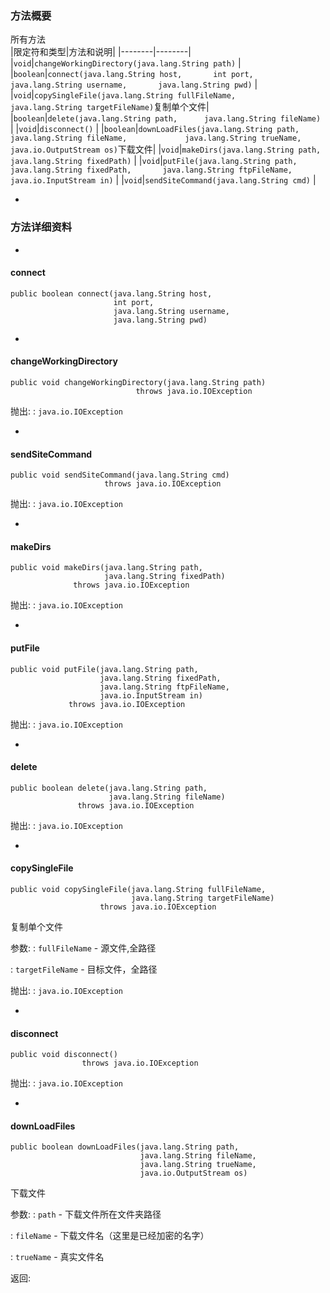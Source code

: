 ### 方法概要 ###

所有方法  
|限定符和类型|方法和说明|
|--------|--------|
|`void`|`changeWorkingDirectory(java.lang.String path)` |
|`boolean`|`connect(java.lang.String host,       int port,       java.lang.String username,       java.lang.String pwd)` |
|`void`|`copySingleFile(java.lang.String fullFileName,              java.lang.String targetFileName)`复制单个文件|
|`boolean`|`delete(java.lang.String path,      java.lang.String fileName)` |
|`void`|`disconnect()` |
|`boolean`|`downLoadFiles(java.lang.String path,             java.lang.String fileName,             java.lang.String trueName,             java.io.OutputStream os)`下载文件|
|`void`|`makeDirs(java.lang.String path,        java.lang.String fixedPath)` |
|`void`|`putFile(java.lang.String path,       java.lang.String fixedPath,       java.lang.String ftpFileName,       java.io.InputStream in)` |
|`void`|`sendSiteCommand(java.lang.String cmd)` |

- 
### 方法详细资料 ###

- 
#### connect ####

```
public boolean connect(java.lang.String host,
                       int port,
                       java.lang.String username,
                       java.lang.String pwd)
```


- 
#### changeWorkingDirectory ####

```
public void changeWorkingDirectory(java.lang.String path)
                            throws java.io.IOException
```

抛出:
:   `java.io.IOException`


- 
#### sendSiteCommand ####

```
public void sendSiteCommand(java.lang.String cmd)
                     throws java.io.IOException
```

抛出:
:   `java.io.IOException`


- 
#### makeDirs ####

```
public void makeDirs(java.lang.String path,
                     java.lang.String fixedPath)
              throws java.io.IOException
```

抛出:
:   `java.io.IOException`


- 
#### putFile ####

```
public void putFile(java.lang.String path,
                    java.lang.String fixedPath,
                    java.lang.String ftpFileName,
                    java.io.InputStream in)
             throws java.io.IOException
```

抛出:
:   `java.io.IOException`


- 
#### delete ####

```
public boolean delete(java.lang.String path,
                      java.lang.String fileName)
               throws java.io.IOException
```

抛出:
:   `java.io.IOException`


- 
#### copySingleFile ####

```
public void copySingleFile(java.lang.String fullFileName,
                           java.lang.String targetFileName)
                    throws java.io.IOException
```

复制单个文件

参数:
:   `fullFileName` - 源文件,全路径

:   `targetFileName` - 目标文件，全路径

抛出:
:   `java.io.IOException`


- 
#### disconnect ####

```
public void disconnect()
                throws java.io.IOException
```

抛出:
:   `java.io.IOException`


- 
#### downLoadFiles ####

```
public boolean downLoadFiles(java.lang.String path,
                             java.lang.String fileName,
                             java.lang.String trueName,
                             java.io.OutputStream os)
```

下载文件

参数:
:   `path` - 下载文件所在文件夹路径

:   `fileName` - 下载文件名（这里是已经加密的名字）

:   `trueName` - 真实文件名

返回: